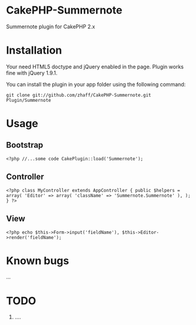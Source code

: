 CakePHP-Summernote
====================

Summernote plugin for CakePHP 2.x

Installation
============

Your need HTML5 doctype and jQuery enabled in the page. Plugin works fine with jQuery 1.9.1.

You can install the plugin in your app folder using the following command:

`git clone git://github.com/zhaff/CakePHP-Summernote.git Plugin/Summernote`

Usage
=====

Bootstrap
---------
`<?php
//...some code
CakePlugin::load('Summernote');`


Controller
----------
`<?php
class MyController extends AppController
{
    public $helpers = array(
		'Editor' => array(
			'className' => 'Summernote.Summernote'
		),
	);
}
?>
`

View
----
`<?php
    echo $this->Form->input('fieldName'),
         $this->Editor->render('fieldName');
`

Known bugs
==========

...

TODO
====

1. ....


